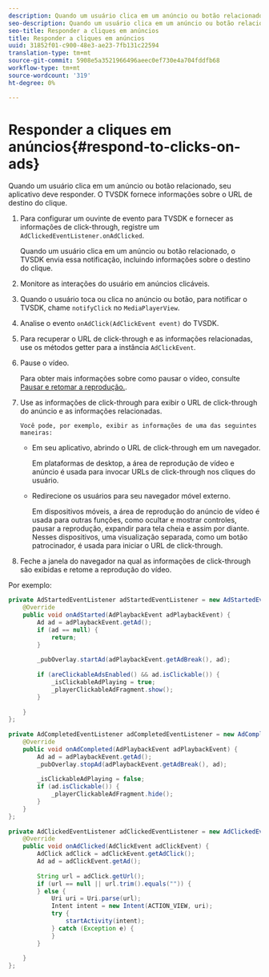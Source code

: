 ```yaml
---
description: Quando um usuário clica em um anúncio ou botão relacionado, seu aplicativo deve responder. O TVSDK fornece informações sobre o URL de destino do clique.
seo-description: Quando um usuário clica em um anúncio ou botão relacionado, seu aplicativo deve responder. O TVSDK fornece informações sobre o URL de destino do clique.
seo-title: Responder a cliques em anúncios
title: Responder a cliques em anúncios
uuid: 31852f01-c900-48e3-ae23-7fb131c22594
translation-type: tm+mt
source-git-commit: 5908e5a3521966496aeec0ef730e4a704fddfb68
workflow-type: tm+mt
source-wordcount: '319'
ht-degree: 0%

---
```



# Responder a cliques em anúncios{#respond-to-clicks-on-ads}

Quando um usuário clica em um anúncio ou botão relacionado, seu aplicativo deve responder. O TVSDK fornece informações sobre o URL de destino do clique.

1. Para configurar um ouvinte de evento para TVSDK e fornecer as informações de click-through, registre um `AdClickedEventListener.onAdClicked`.

   Quando um usuário clica em um anúncio ou botão relacionado, o TVSDK envia essa notificação, incluindo informações sobre o destino do clique.
1. Monitore as interações do usuário em anúncios clicáveis.
1. Quando o usuário toca ou clica no anúncio ou botão, para notificar o TVSDK, chame `notifyClick` no `MediaPlayerView`.
1. Analise o evento `onAdClick(AdClickEvent event)` do TVSDK.
1. Para recuperar o URL de click-through e as informações relacionadas, use os métodos getter para a instância `AdClickEvent`.
1. Pause o vídeo.

   Para obter mais informações sobre como pausar o vídeo, consulte [Pausar e retomar a reprodução.](../../ad-insertion/clickable-ads/android-1.4-pausing-resuming-playback.md).
1. Use as informações de click-through para exibir o URL de click-through do anúncio e as informações relacionadas.

       Você pode, por exemplo, exibir as informações de uma das seguintes maneiras:
   
   * Em seu aplicativo, abrindo o URL de click-through em um navegador.

      Em plataformas de desktop, a área de reprodução de vídeo e anúncio é usada para invocar URLs de click-through nos cliques do usuário.
   * Redirecione os usuários para seu navegador móvel externo.

      Em dispositivos móveis, a área de reprodução do anúncio de vídeo é usada para outras funções, como ocultar e mostrar controles, pausar a reprodução, expandir para tela cheia e assim por diante. Nesses dispositivos, uma visualização separada, como um botão patrocinador, é usada para iniciar o URL de click-through.

1. Feche a janela do navegador na qual as informações de click-through são exibidas e retome a reprodução do vídeo.

<!--<a id="example_2D93228E510D438C8AB5559897817A47"></a>-->

Por exemplo:

```java
private AdStartedEventListener adStartedEventListener = new AdStartedEventListener() { 
    @Override 
    public void onAdStarted(AdPlaybackEvent adPlaybackEvent) { 
        Ad ad = adPlaybackEvent.getAd(); 
        if (ad == null) { 
            return; 
        } 
 
        _pubOverlay.startAd(adPlaybackEvent.getAdBreak(), ad); 
 
        if (areClickableAdsEnabled() && ad.isClickable()) { 
            _isClickableAdPlaying = true; 
            _playerClickableAdFragment.show(); 
        } 
 
    } 
}; 
 
private AdCompletedEventListener adCompletedEventListener = new AdCompletedEventListener() { 
    @Override 
    public void onAdCompleted(AdPlaybackEvent adPlaybackEvent) { 
        Ad ad = adPlaybackEvent.getAd(); 
        _pubOverlay.stopAd(adPlaybackEvent.getAdBreak(), ad); 
 
        _isClickableAdPlaying = false; 
        if (ad.isClickable()) { 
            _playerClickableAdFragment.hide(); 
        } 
    } 
}; 
 
private AdClickedEventListener adClickedEventListener = new AdClickedEventListener() { 
    @Override 
    public void onAdClicked(AdClickEvent adClickEvent) { 
        AdClick adClick = adClickEvent.getAdClick(); 
        Ad ad = adClickEvent.getAd(); 
 
        String url = adClick.getUrl(); 
        if (url == null || url.trim().equals("")) { 
        } else { 
            Uri uri = Uri.parse(url); 
            Intent intent = new Intent(ACTION_VIEW, uri); 
            try { 
                startActivity(intent); 
            } catch (Exception e) { 
            } 
        } 
 
    } 
}; 
```

